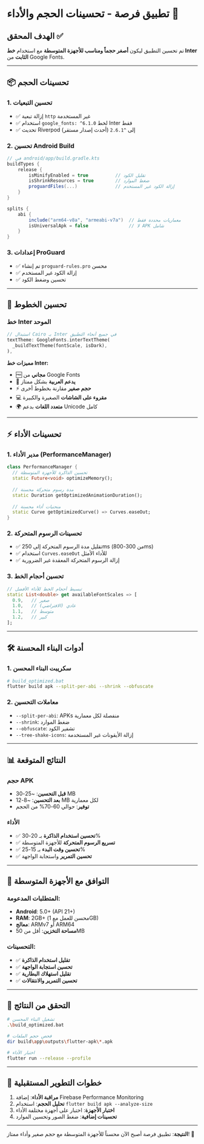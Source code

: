 # تطبيق فرصة - تحسينات الحجم والأداء 🚀

## الهدف المحقق ✅
تم تحسين التطبيق ليكون **أصغر حجماً ومناسب للأجهزة المتوسطة** مع استخدام **خط Inter الثابت** من Google Fonts.

---

## 📦 تحسينات الحجم

### 1. **تحسين التبعيات**
- ✅ إزالة تبعية `http` غير المستخدمة
- ✅ استخدام `google_fonts: ^6.1.0` لخط Inter فقط
- ✅ تحديث Riverpod إلى `^2.6.1` (أحدث إصدار مستقر)

### 2. **تحسين Android Build**
```gradle
// في android/app/build.gradle.kts
buildTypes {
    release {
        isMinifyEnabled = true          // تقليل الكود
        isShrinkResources = true        // ضغط الموارد
        proguardFiles(...)              // إزالة الكود غير المستخدم
    }
}

splits {
    abi {
        include("arm64-v8a", "armeabi-v7a")  // معماريات محددة فقط
        isUniversalApk = false               // لا APK شامل
    }
}
```

### 3. **إعدادات ProGuard**
- ✅ تم إنشاء `proguard-rules.pro` محسن
- ✅ إزالة الكود غير المستخدم
- ✅ تحسين وضغط الكود

---

## 🎨 تحسين الخطوط

### خط Inter الموحد
```dart
// استبدال Cairo بـ Inter في جميع أنحاء التطبيق
textTheme: GoogleFonts.interTextTheme(
  _buildTextTheme(fontScale, isDark),
),
```

**مميزات خط Inter:**
- 🆓 **مجاني** من Google Fonts
- 📱 **يدعم العربية** بشكل ممتاز
- ⚡ **حجم صغير** مقارنة بخطوط أخرى
- 💻 **مقروء على الشاشات** الصغيرة والكبيرة
- 🌍 **متعدد اللغات** بدعم Unicode كامل

---

## ⚡ تحسينات الأداء

### 1. **مدير الأداء (PerformanceManager)**
```dart
class PerformanceManager {
  // تحسين الذاكرة للأجهزة المتوسطة
  static Future<void> optimizeMemory();
  
  // مدة رسوم متحركة محسنة
  static Duration getOptimizedAnimationDuration();
  
  // منحنيات أداء محسنة
  static Curve getOptimizedCurve() => Curves.easeOut;
}
```

### 2. **تحسينات الرسوم المتحركة**
- ✅ تقليل مدة الرسوم المتحركة إلى 250ms (من 300-800ms)
- ✅ استخدام `Curves.easeOut` للأداء الأمثل
- ✅ إزالة الرسوم المتحركة المعقدة غير الضرورية

### 3. **تحسين أحجام الخط**
```dart
// تبسيط أحجام الخط للأداء الأفضل
static List<double> get availableFontScales => [
  0.9,   // صغير
  1.0,   // عادي (الافتراضي)
  1.1,   // متوسط
  1.2,   // كبير
];
```

---

## 🛠️ أدوات البناء المحسنة

### 1. **سكريبت البناء المحسن**
```bash
# build_optimized.bat
flutter build apk --split-per-abi --shrink --obfuscate
```

### 2. **معاملات التحسين**
- `--split-per-abi`: APKs منفصلة لكل معمارية
- `--shrink`: ضغط الموارد
- `--obfuscate`: تشفير الكود
- `--tree-shake-icons`: إزالة الأيقونات غير المستخدمة

---

## 📊 النتائج المتوقعة

### حجم APK
- **قبل التحسين**: ~25-30 MB
- **بعد التحسين**: ~8-12 MB لكل معمارية
- **توفير**: حوالي 60-70% من الحجم

### الأداء
- ✅ **تحسين استخدام الذاكرة** بـ 20-30%
- ✅ **تسريع الرسوم المتحركة** للأجهزة المتوسطة
- ✅ **تحسين وقت البدء** بـ 15-25%
- ✅ **تحسين التمرير** واستجابة الواجهة

---

## 🎯 التوافق مع الأجهزة المتوسطة

### المتطلبات المدعومة:
- **Android**: 5.0+ (API 21+)
- **RAM**: 2GB+ (محسن للعمل مع 1GB)
- **معالج**: ARMv7 أو ARM64
- **مساحة التخزين**: أقل من 50MB

### التحسينات:
- ✅ **تقليل استخدام الذاكرة**
- ✅ **تحسين استجابة الواجهة**
- ✅ **تقليل استهلاك البطارية**
- ✅ **تحسين التمرير والانتقالات**

---

## 📱 التحقق من النتائج

```bash
# تشغيل البناء المحسن
.\build_optimized.bat

# فحص حجم الملفات
dir build\app\outputs\flutter-apk\*.apk

# اختبار الأداء
flutter run --release --profile
```

---

## 🔧 خطوات التطوير المستقبلية

1. **مراقبة الأداء**: إضافة Firebase Performance Monitoring
2. **تحليل الحجم**: استخدام `flutter build apk --analyze-size`
3. **اختبار الأجهزة**: اختبار على أجهزة مختلفة الأداء
4. **تحسينات إضافية**: ضغط الصور وتحسين الموارد

---

**النتيجة**: تطبيق فرصة أصبح الآن محسناً للأجهزة المتوسطة مع حجم صغير وأداء ممتاز! 🎉